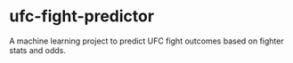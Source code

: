 # ufc-fight-predictor
A machine learning project to predict UFC fight outcomes based on fighter stats and odds.
